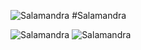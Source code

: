 ![Salamandra](https://postimg.org/image/6f1q5la8j/)
#Salamandra

![Salamandra](https://img.shields.io/badge/version-beta-brightgreen.svg)
![Salamandra](https://img.shields.io/badge/sfphp-sae-red.svg)